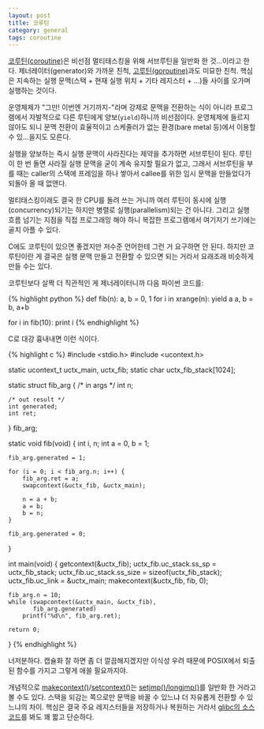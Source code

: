 ```yaml
---
layout: post
title: 코루틴
category: general
tags: coroutine
---
```

[코루틴(coroutine)](https://en.wikipedia.org/wiki/Coroutine)은 비선점 멀티태스킹을 위해 서브루틴을 일반화 한 것...이라고 한다. 제너레이터(generator)와 가까운 친척, [고루틴(goroutine)](https://tour.golang.org/concurrency/1)과도 미묘한 친척. 핵심은 지속하는 실행 문맥(스택 + 현재 실행 위치 + 기타 레지스터 + ...)들 사이를 오가며 실행하는 것이다.

운영체제가 "그만! 이번엔 거기까지-"라며 강제로 문맥을 전환하는 식이 아니라 프로그램에서 자발적으로 다른 루틴에게 양보(`yield`)하니까 비선점이다. 운영체제에 들르지 않아도 되니 문맥 전환이 효율적이고 스케줄러가 없는 환경(bare metal 등)에서 이용할 수 있...을지도 모른다.

실행을 양보하는 즉시 실행 문맥이 사라진다는 제약을 추가하면 서브루틴이 된다. 루틴이 한 번 돌면 사라질 실행 문맥을 굳이 계속 유지할 필요가 없고, 그래서 서브루틴을 부를 때는 caller의 스택에 프레임을 하나 쌓아서 callee를 위한 임시 문맥을 만들었다가 되돌아 올 때 없앤다.

멀티태스킹이래도 결국 한 CPU를 돌려 쓰는 거니까 여러 루틴이 동시에 실행(concurrency)되기는 하지만 병렬로 실행(parallelism)되는 건 아니다. 그리고 실행 흐름 넘기는 지점을 직접 프로그래밍 해야 하니 복잡한 프로그램에서 여기저기 쓰기에는 골치 아플 수 있다.

C에도 코루틴이 있으면 좋겠지만 저수준 언어한테 그런 거 요구하면 안 된다. 하지만 코루틴이란 게 결국은 실행 문맥 만들고 전환할 수 있으면 되는 거라서 요래조래 비슷하게 만들 수는 있다.

코루틴보다 살짝 더 직관적인 게 제너레이터니까 다음 파이썬 코드를:

{% highlight python %}
def fib(n):
    a, b = 0, 1
    for i in xrange(n):
        yield a
        a, b = b, a+b

for i in fib(10):
    print i
{% endhighlight %}

C로 대강 흉내내면 이런 식이다.

{% highlight c %}
#include <stdio.h>
#include <ucontext.h>

static ucontext_t uctx_main, uctx_fib;
static char uctx_fib_stack[1024];

static struct fib_arg {
    /* in args */
    int n;

    /* out result */
    int generated;
    int ret;
} fib_arg;

static void
fib(void)
{
    int i, n;
    int a = 0, b = 1;

    fib_arg.generated = 1;

    for (i = 0; i < fib_arg.n; i++) {
        fib_arg.ret = a;
        swapcontext(&uctx_fib, &uctx_main);

        n = a + b;
        a = b;
        b = n;
    }

    fib_arg.generated = 0;
}

int
main(void)
{
    getcontext(&uctx_fib);
    uctx_fib.uc_stack.ss_sp = uctx_fib_stack;
    uctx_fib.uc_stack.ss_size = sizeof(uctx_fib_stack);
    uctx_fib.uc_link = &uctx_main;
    makecontext(&uctx_fib, fib, 0);

    fib_arg.n = 10;
    while (swapcontext(&uctx_main, &uctx_fib),
           fib_arg.generated)
        printf("%d\n", fib_arg.ret);

    return 0;
}
{% endhighlight %}

너저분하다. 캡슐화 잘 하면 좀 더 깔끔해지겠지만 이식성 우려 때문에 POSIX에서 퇴출된 함수를 가지고 그렇게 애쓸 필요까지야.

개념적으로 [makecontext()](https://github.com/wariua/manpages-ko/wiki/makecontext%283%29)/[setcontext()](https://github.com/wariua/manpages-ko/wiki/getcontext%283%29)는 [setjmp()/longjmp()](https://github.com/wariua/manpages-ko/wiki/setjmp%283%29)를 일반화 한 거라고 볼 수도 있다. 스택을 되감는 쪽으로만 문맥을 바꿀 수 있느냐 더 자유롭게 전환할 수 있느냐의 차이. 핵심은 결국 주요 레지스터들을 저장하거나 복원하는 거라서 [glibc의 소스 코드](https://sourceware.org/git/?p=glibc.git;a=blob;f=sysdeps/unix/sysv/linux/i386/swapcontext.S)를 봐도 꽤 짧고 단순하다.
